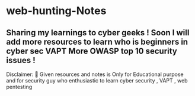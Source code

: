 # web-hunting-Notes 
Sharing my learnings to cyber geeks ! 
Soon I will add more resources to learn who is beginners in cyber sec VAPT   More OWASP top 10  security issues !
----------------------------------------------------------------------------------------------------------


Disclaimer: 🥴 Given resources and notes is Only for Educational purpose and for security guy who enthusiastic to learn cyber security , VAPT , web pentesting
